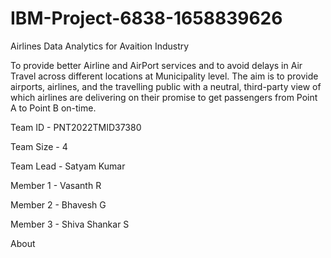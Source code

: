# IBM-Project-6838-1658839626

Airlines Data Analytics for Avaition Industry

To provide better Airline and AirPort services and to avoid delays in Air Travel across different locations at Municipality level. The aim is to provide airports, airlines, and the travelling public with a neutral, third-party view of which airlines are delivering on their promise to get passengers from Point A to Point B on-time.

Team ID - PNT2022TMID37380

Team Size - 4

Team Lead - Satyam Kumar

Member 1 -  Vasanth R

Member 2 - Bhavesh G

Member 3 - Shiva Shankar S

About


